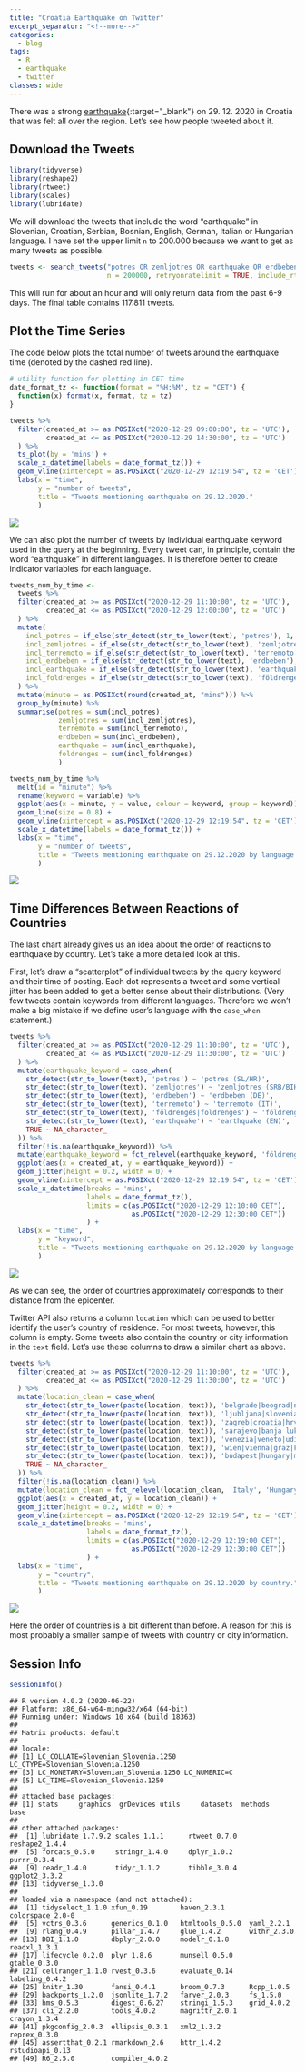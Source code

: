 ```yaml
---
title: "Croatia Earthquake on Twitter"
excerpt_separator: "<!--more-->"
categories:
  - blog
tags:
  - R
  - earthquake
  - twitter
classes: wide
---
```


There was a strong
[earthquake](https://en.wikipedia.org/wiki/2020_Petrinja_earthquake){:target="_blank"} on 29. 12. 2020 
in Croatia that was felt all over the region. Let’s see how people tweeted about it.

## Download the Tweets

``` r
library(tidyverse)
library(reshape2)
library(rtweet)
library(scales)
library(lubridate)
```

We will download the tweets that include the word “earthquake” in
Slovenian, Croatian, Serbian, Bosnian, English, German, Italian or
Hungarian language. I have set the upper limit `n` to 200.000 because we
want to get as many tweets as possible.

``` r
tweets <- search_tweets("potres OR zemljotres OR earthquake OR erdbeben OR terremoto OR földrengés OR foldrenges", 
                        n = 200000, retryonratelimit = TRUE, include_rts = FALSE)
```

This will run for about an hour and will only return data from the past
6-9 days. The final table contains 117.811 tweets.

## Plot the Time Series

The code below plots the total number of tweets around the earthquake
time (denoted by the dashed red line).

``` r
# utility function for plotting in CET time
date_format_tz <- function(format = "%H:%M", tz = "CET") {
  function(x) format(x, format, tz = tz)
}

tweets %>% 
  filter(created_at >= as.POSIXct("2020-12-29 09:00:00", tz = 'UTC'),
         created_at <= as.POSIXct("2020-12-29 14:30:00", tz = 'UTC')
  ) %>%
  ts_plot(by = 'mins') +
  scale_x_datetime(labels = date_format_tz()) + 
  geom_vline(xintercept = as.POSIXct("2020-12-29 12:19:54", tz = 'CET'), linetype = "dashed", color = "red") +
  labs(x = "time", 
       y = "number of tweets",
       title = "Tweets mentioning earthquake on 29.12.2020."
       )
```

![]({{site.url}}/assets/images/earthquake1.png)<!-- -->

We can also plot the number of tweets by individual earthquake keyword
used in the query at the beginning. Every tweet can, in principle,
contain the word “earthquake” in different languages. It is therefore
better to create indicator variables for each language.

``` r
tweets_num_by_time <- 
  tweets %>% 
  filter(created_at >= as.POSIXct("2020-12-29 11:10:00", tz = 'UTC'),
         created_at <= as.POSIXct("2020-12-29 12:00:00", tz = 'UTC')
  ) %>%
  mutate(
    incl_potres = if_else(str_detect(str_to_lower(text), 'potres'), 1, 0),
    incl_zemljotres = if_else(str_detect(str_to_lower(text), 'zemljotres'), 1, 0),
    incl_terremoto = if_else(str_detect(str_to_lower(text), 'terremoto'), 1, 0),
    incl_erdbeben = if_else(str_detect(str_to_lower(text), 'erdbeben'), 1, 0),
    incl_earthquake = if_else(str_detect(str_to_lower(text), 'earthquake'), 1, 0),
    incl_foldrenges = if_else(str_detect(str_to_lower(text), 'földrengés|foldrenges'), 1, 0)
  ) %>% 
  mutate(minute = as.POSIXct(round(created_at, "mins"))) %>% 
  group_by(minute) %>% 
  summarise(potres = sum(incl_potres),
            zemljotres = sum(incl_zemljotres),
            terremoto = sum(incl_terremoto),
            erdbeben = sum(incl_erdbeben),
            earthquake = sum(incl_earthquake),
            foldrenges = sum(incl_foldrenges)
            ) 
```

``` r
tweets_num_by_time %>% 
  melt(id = "minute") %>% 
  rename(keyword = variable) %>% 
  ggplot(aes(x = minute, y = value, colour = keyword, group = keyword)) + 
  geom_line(size = 0.8) +
  geom_vline(xintercept = as.POSIXct("2020-12-29 12:19:54", tz = 'CET'), linetype = "dashed", color = "red", size = 0.8) +
  scale_x_datetime(labels = date_format_tz()) + 
  labs(x = "time", 
       y = "number of tweets",
       title = "Tweets mentioning earthquake on 29.12.2020 by language."
       )
```

![]({{site.url}}/assets/images/earthquake2.png)<!-- -->

## Time Differences Between Reactions of Countries

The last chart already gives us an idea about the order of reactions to
earthquake by country. Let’s take a more detailed look at this.

First, let’s draw a “scatterplot” of individual tweets by the query
keyword and their time of posting. Each dot represents a tweet and some
vertical jitter has been added to get a better sense about their
distributions. (Very few tweets contain keywords from different
languages. Therefore we won’t make a big mistake if we define user’s
language with the `case_when` statement.)

``` r
tweets %>% 
  filter(created_at >= as.POSIXct("2020-12-29 11:10:00", tz = 'UTC'),
         created_at <= as.POSIXct("2020-12-29 11:30:00", tz = 'UTC')
  ) %>%
  mutate(earthquake_keyword = case_when(
    str_detect(str_to_lower(text), 'potres') ~ 'potres (SL/HR)',
    str_detect(str_to_lower(text), 'zemljotres') ~ 'zemljotres (SRB/BIH)',
    str_detect(str_to_lower(text), 'erdbeben') ~ 'erdbeben (DE)',
    str_detect(str_to_lower(text), 'terremoto') ~ 'terremoto (IT)',
    str_detect(str_to_lower(text), 'földrengés|foldrenges') ~ 'földrengés (HU)',
    str_detect(str_to_lower(text), 'earthquake') ~ 'earthquake (EN)',
    TRUE ~ NA_character_
  )) %>% 
  filter(!is.na(earthquake_keyword)) %>% 
  mutate(earthquake_keyword = fct_relevel(earthquake_keyword, 'földrengés (HU)', 'erdbeben (DE)', 'terremoto (IT)', 'zemljotres (SRB/BIH)', 'potres (SL/HR)', 'earthquake (EN)')) %>% 
  ggplot(aes(x = created_at, y = earthquake_keyword)) +
  geom_jitter(height = 0.2, width = 0) +
  geom_vline(xintercept = as.POSIXct("2020-12-29 12:19:54", tz = 'CET'), linetype = "dashed", color = "red", lwd = 1) +
  scale_x_datetime(breaks = 'mins', 
                   labels = date_format_tz(), 
                   limits = c(as.POSIXct("2020-12-29 12:10:00 CET"),
                              as.POSIXct("2020-12-29 12:30:00 CET"))
                   ) +
  labs(x = "time", 
       y = "keyword",
       title = "Tweets mentioning earthquake on 29.12.2020 by language."
       )
```

![]({{site.url}}/assets/images/earthquake3.png)<!-- --> 

As we can see, the order of countries approximately corresponds to their distance
from the epicenter.

Twitter API also returns a column `location` which can be used to better
identify the user’s country of residence. For most tweets, however, this
column is empty. Some tweets also contain the country or city
information in the `text` field. Let’s use these columns to draw a
similar chart as above.

``` r
tweets %>% 
  filter(created_at >= as.POSIXct("2020-12-29 11:10:00", tz = 'UTC'),
         created_at <= as.POSIXct("2020-12-29 11:30:00", tz = 'UTC')
  ) %>%
  mutate(location_clean = case_when(
    str_detect(str_to_lower(paste(location, text)), 'belgrade|beograd|novi sad|serbia') ~ 'Serbia',
    str_detect(str_to_lower(paste(location, text)), 'ljubljana|slovenia|slovenija|maribor') ~ 'Slovenia',
    str_detect(str_to_lower(paste(location, text)), 'zagreb|croatia|hrvatska') ~ 'Croatia',
    str_detect(str_to_lower(paste(location, text)), 'sarajevo|banja luka|bosnia') ~ 'Bosnia and Herzegovina',
    str_detect(str_to_lower(paste(location, text)), 'venezia|veneto|udine|trieste|padova|bologna|treviso|verona|ancona|napoli|milano|milan|roma|italy|italia') ~ 'Italy',
    str_detect(str_to_lower(paste(location, text)), 'wien|vienna|graz|klagenfurt|austria|österreich') ~ 'Austria',
    str_detect(str_to_lower(paste(location, text)), 'budapest|hungary|magyarország') ~ 'Hungary',
    TRUE ~ NA_character_
  )) %>% 
  filter(!is.na(location_clean)) %>% 
  mutate(location_clean = fct_relevel(location_clean, 'Italy', 'Hungary', 'Austria', 'Serbia', 'Bosnia and Herzegovina', 'Slovenia', 'Croatia')) %>% 
  ggplot(aes(x = created_at, y = location_clean)) +
  geom_jitter(height = 0.2, width = 0) +
  geom_vline(xintercept = as.POSIXct("2020-12-29 12:19:54", tz = 'CET'), linetype = "dashed", color = "red", lwd = 1) +
  scale_x_datetime(breaks = 'mins', 
                   labels = date_format_tz(), 
                   limits = c(as.POSIXct("2020-12-29 12:19:00 CET"),
                              as.POSIXct("2020-12-29 12:30:00 CET"))
                   ) +
  labs(x = "time", 
       y = "country",
       title = "Tweets mentioning earthquake on 29.12.2020 by country."
       )
```

![]({{site.url}}/assets/images/earthquake4.png)<!-- --> 

Here the order of countries is a bit different than before. A reason for this is
most probably a smaller sample of tweets with country or city
information.


## Session Info

``` r
sessionInfo()
```

    ## R version 4.0.2 (2020-06-22)
    ## Platform: x86_64-w64-mingw32/x64 (64-bit)
    ## Running under: Windows 10 x64 (build 18363)
    ## 
    ## Matrix products: default
    ## 
    ## locale:
    ## [1] LC_COLLATE=Slovenian_Slovenia.1250  LC_CTYPE=Slovenian_Slovenia.1250   
    ## [3] LC_MONETARY=Slovenian_Slovenia.1250 LC_NUMERIC=C                       
    ## [5] LC_TIME=Slovenian_Slovenia.1250    
    ## 
    ## attached base packages:
    ## [1] stats     graphics  grDevices utils     datasets  methods   base     
    ## 
    ## other attached packages:
    ##  [1] lubridate_1.7.9.2 scales_1.1.1      rtweet_0.7.0      reshape2_1.4.4   
    ##  [5] forcats_0.5.0     stringr_1.4.0     dplyr_1.0.2       purrr_0.3.4      
    ##  [9] readr_1.4.0       tidyr_1.1.2       tibble_3.0.4      ggplot2_3.3.2    
    ## [13] tidyverse_1.3.0  
    ## 
    ## loaded via a namespace (and not attached):
    ##  [1] tidyselect_1.1.0 xfun_0.19        haven_2.3.1      colorspace_2.0-0
    ##  [5] vctrs_0.3.6      generics_0.1.0   htmltools_0.5.0  yaml_2.2.1      
    ##  [9] rlang_0.4.9      pillar_1.4.7     glue_1.4.2       withr_2.3.0     
    ## [13] DBI_1.1.0        dbplyr_2.0.0     modelr_0.1.8     readxl_1.3.1    
    ## [17] lifecycle_0.2.0  plyr_1.8.6       munsell_0.5.0    gtable_0.3.0    
    ## [21] cellranger_1.1.0 rvest_0.3.6      evaluate_0.14    labeling_0.4.2  
    ## [25] knitr_1.30       fansi_0.4.1      broom_0.7.3      Rcpp_1.0.5      
    ## [29] backports_1.2.0  jsonlite_1.7.2   farver_2.0.3     fs_1.5.0        
    ## [33] hms_0.5.3        digest_0.6.27    stringi_1.5.3    grid_4.0.2      
    ## [37] cli_2.2.0        tools_4.0.2      magrittr_2.0.1   crayon_1.3.4    
    ## [41] pkgconfig_2.0.3  ellipsis_0.3.1   xml2_1.3.2       reprex_0.3.0    
    ## [45] assertthat_0.2.1 rmarkdown_2.6    httr_1.4.2       rstudioapi_0.13 
    ## [49] R6_2.5.0         compiler_4.0.2
